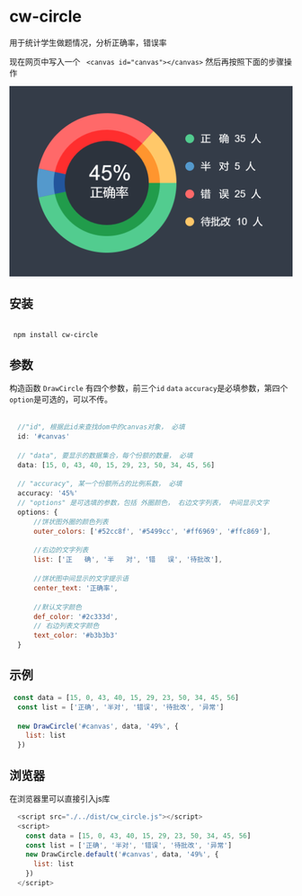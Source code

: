 # cw-circle



用于统计学生做题情况，分析正确率，错误率

现在网页中写入一个  ``
 <canvas id="canvas"></canvas>`` 然后再按照下面的步骤操作

![示例图](example.png '示例图')


安装
---

```

 npm install cw-circle

```

参数
---
构造函数 ``DrawCircle`` 有四个参数，前三个``id`` ``data``  ``accuracy``是必填参数，第四个``option``是可选的，可以不传。

```javascript

  //"id", 根据此id来查找dom中的canvas对象， 必填
  id: '#canvas'

  // "data", 要显示的数据集合，每个份额的数量， 必填
  data: [15, 0, 43, 40, 15, 29, 23, 50, 34, 45, 56]

  // "accuracy", 某一个份额所占的比例系数， 必填
  accuracy: '45%'
  // "options" 是可选填的参数，包括 外圈颜色， 右边文字列表， 中间显示文字
  options: {
      //饼状图外圈的颜色列表
      outer_colors: ['#52cc8f', '#5499cc', '#ff6969', '#ffc869'],

      //右边的文字列表
      list: ['正   确', '半   对', '错   误', '待批改'],

      //饼状图中间显示的文字提示语
      center_text: '正确率',

      //默认文字颜色
      def_color: '#2c333d',
      // 右边列表文字颜色
      text_color: '#b3b3b3'
  }

```



示例
---

```javascript
 const data = [15, 0, 43, 40, 15, 29, 23, 50, 34, 45, 56]
  const list = ['正确', '半对', '错误', '待批改', '异常']
  
  new DrawCircle('#canvas', data, '49%', {
    list: list
  })
```

浏览器
---

在浏览器里可以直接引入js库


```javascript
  <script src="./../dist/cw_circle.js"></script>
  <script>
    const data = [15, 0, 43, 40, 15, 29, 23, 50, 34, 45, 56]
    const list = ['正确', '半对', '错误', '待批改', '异常']
    new DrawCircle.default('#canvas', data, '49%', {
      list: list
    })
  </script>
```
